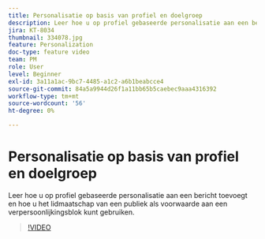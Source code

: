 ```yaml
---
title: Personalisatie op basis van profiel en doelgroep
description: Leer hoe u op profiel gebaseerde personalisatie aan een bericht toevoegt en hoe u het lidmaatschap van een publiek als voorwaarde aan een verpersoonlijkingsblok kunt gebruiken.
jira: KT-8034
thumbnail: 334078.jpg
feature: Personalization
doc-type: feature video
team: PM
role: User
level: Beginner
exl-id: 3a11a1ac-9bc7-4485-a1c2-a6b1beabcce4
source-git-commit: 84a5a9944d26f1a11bb65b5caebec9aaa4316392
workflow-type: tm+mt
source-wordcount: '56'
ht-degree: 0%

---
```


# Personalisatie op basis van profiel en doelgroep

Leer hoe u op profiel gebaseerde personalisatie aan een bericht toevoegt en hoe u het lidmaatschap van een publiek als voorwaarde aan een verpersoonlijkingsblok kunt gebruiken.

>[!VIDEO](https://video.tv.adobe.com/v/334078?quality=12&learn=on)
